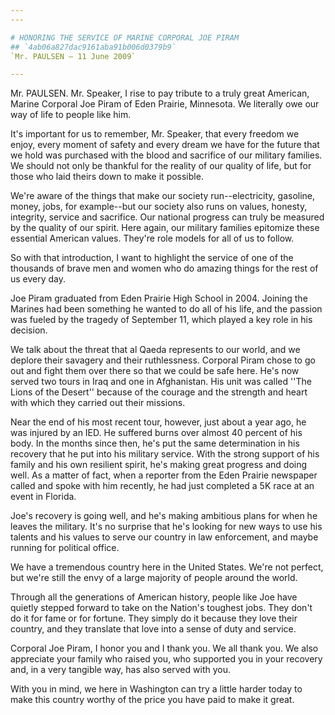 ```yaml
---
---

# HONORING THE SERVICE OF MARINE CORPORAL JOE PIRAM
## `4ab06a827dac9161aba91b006d0379b9`
`Mr. PAULSEN — 11 June 2009`

---
```



Mr. PAULSEN. Mr. Speaker, I rise to pay tribute to a truly great 
American, Marine Corporal Joe Piram of Eden Prairie, Minnesota. We 
literally owe our way of life to people like him.

It's important for us to remember, Mr. Speaker, that every freedom we 
enjoy, every moment of safety and every dream we have for the future 
that we hold was purchased with the blood and sacrifice of our military 
families. We should not only be thankful for the reality of our quality 
of life, but for those who laid theirs down to make it possible.

We're aware of the things that make our society run--electricity, 
gasoline, money, jobs, for example--but our society also runs on 
values, honesty, integrity, service and sacrifice. Our national 
progress can truly be measured by the quality of our spirit. Here 
again, our military families epitomize these essential American values. 
They're role models for all of us to follow.

So with that introduction, I want to highlight the service of one of 
the thousands of brave men and women who do amazing things for the rest 
of us every day.

Joe Piram graduated from Eden Prairie High School in 2004. Joining 
the Marines had been something he wanted to do all of his life, and the 
passion was fueled by the tragedy of September 11, which played a key 
role in his decision.

We talk about the threat that al Qaeda represents to our world, and 
we deplore their savagery and their ruthlessness. Corporal Piram chose 
to go out and fight them over there so that we could be safe here. He's 
now served two tours in Iraq and one in Afghanistan. His unit was 
called ''The Lions of the Desert'' because of the courage and the 
strength and heart with which they carried out their missions.

Near the end of his most recent tour, however, just about a year ago, 
he was injured by an IED. He suffered burns over almost 40 percent of 
his body. In the months since then, he's put the same determination in 
his recovery that he put into his military service. With the strong 
support of his family and his own resilient spirit, he's making great 
progress and doing well. As a matter of fact, when a reporter from the 
Eden Prairie newspaper called and spoke with him recently, he had just 
completed a 5K race at an event in Florida.

Joe's recovery is going well, and he's making ambitious plans for 
when he leaves the military. It's no surprise that he's looking for new 
ways to use his talents and his values to serve our country in law 
enforcement, and maybe running for political office.

We have a tremendous country here in the United States. We're not 
perfect, but we're still the envy of a large majority of people around 
the world.

Through all the generations of American history, people like Joe have 
quietly stepped forward to take on the Nation's toughest jobs. They 
don't do it for fame or for fortune. They simply do it because they 
love their country, and they translate that love into a sense of duty 
and service.

Corporal Joe Piram, I honor you and I thank you. We all thank you. We 
also appreciate your family who raised you, who supported you in your 
recovery and, in a very tangible way, has also served with you.

With you in mind, we here in Washington can try a little harder today 
to make this country worthy of the price you have paid to make it 
great.
